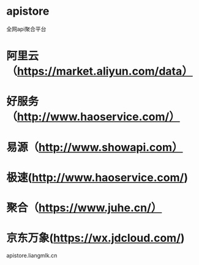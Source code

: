 # apistore
全网api聚合平台
# 阿里云（https://market.aliyun.com/data）
# 好服务（http://www.haoservice.com/）
# 易源（http://www.showapi.com）
# 极速(http://www.haoservice.com/)
# 聚合（https://www.juhe.cn/）
# 京东万象(https://wx.jdcloud.com/)
apistore.liangmlk.cn
